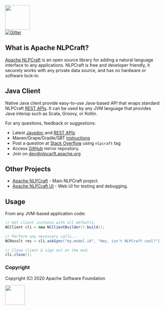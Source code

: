 <img src="https://nlpcraft.org/images/nlpcraft_logo_black.gif" height="80px">
<br>
<a target=_ href="https://gitter.im/apache-nlpcraft/community"><img alt="Gitter" src="https://badges.gitter.im/apache-nlpcraft/community.svg"></a>

## What is Apache NLPCraft?
[Apache NLPCraft](https://nlpcraft.org/) is an open source library for adding a natural language interface to any applications. 
NLPCraft is free and developer friendly, it securely works with any private data source, and has no hardware or software 
lock-in.

## Java Client
Native Java client provide easy-to-use Java-based API that wraps standard NLPCraft [REST APIs](https://nlpcraft.org/using-rest.html). 
It can be used by any JVM language that provides Java interop such as Scala, Groovy, or Kotlin. 

For any questions, feedback or suggestions:

 * Latest [Javadoc](https://github.com/apache/incubator-nlpcraft-java-client/apis/latest/index.html) and [REST APIs](https://nlpcraft.org/using-rest.html)
 * Maven/Grape/Gradle/SBT [instructions](https://nlpcraft.org/download.html#java-client)
 * Post a question at [Stack Overflow](https://stackoverflow.com/questions/ask) using <code>nlpcraft</code> tag
 * Access [GitHub](https://github.com/apache/incubator-nlpcraft-java-client) mirror repository.
 * Join on [dev@nlpcarft.apache.org](mailto:dev@nlpcarft.apache.org)
 
## Other Projects
- [Apache NLPCraft](https://github.com/apache/incubator-nlpcraft) - Main NLPCraft project.
- [Apache NLPCraft UI](https://github.com/apache/incubator-nlpcraft-ui) - Web UI for testing and debugging.

## Usage
From any JVM-based application code:
```java
// Get client instance with all defaults.
NCClient cli = new NCClientBuilder().build();
 
// Perform any necessary calls...
NCResult res = cli.askSync("my.model.id", "Hey, isn't NLPCraft cool?");
 
// Close client & sign out at the end.
cli.close();
```

### Copyright
Copyright (C) 2020 Apache Software Foundation

<img src="https://www.apache.org/img/ASF20thAnniversary.jpg" height="64px">


